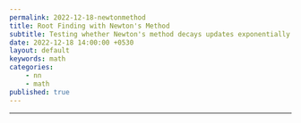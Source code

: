 ```yaml
---
permalink: 2022-12-18-newtonmethod
title: Root Finding with Newton's Method
subtitle: Testing whether Newton's method decays updates exponentially 
date: 2022-12-18 14:00:00 +0530
layout: default
keywords: math
categories:
    - nn
    - math
published: true
---
```


<script src="https://gist.github.com/kyscg/eb118d96595f092bd820112d0bfcdfb8.js"></script>

---
